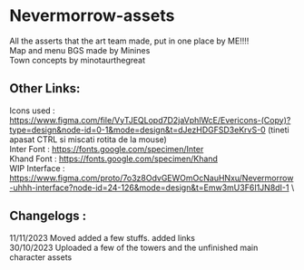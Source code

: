 # Nevermorrow-assets
All the asserts that the art team made, put in one place by ME!!!!\
Map and menu BGS made by Minines\
Town concepts by minotaurthegreat

## Other Links:
Icons used : https://www.figma.com/file/VyTJEQLopd7D2jaVphlWcE/Evericons-(Copy)?type=design&node-id=0-1&mode=design&t=dJezHDGFSD3eKrvS-0 (tineti apasat CTRL si miscati rotita de la mouse) \
Inter Font : https://fonts.google.com/specimen/Inter \
Khand Font : https://fonts.google.com/specimen/Khand \
WIP Interface : https://www.figma.com/proto/7o3z8OdvGEWOmOcNauHNxu/Nevermorrow-uhhh-interface?node-id=24-126&mode=design&t=Emw3mU3F6I1JN8dI-1 \

## Changelogs :
11/11/2023 Moved added a few stuffs. added links\
30/10/2023 Uploaded a few of the towers and the unfinished main character assets
